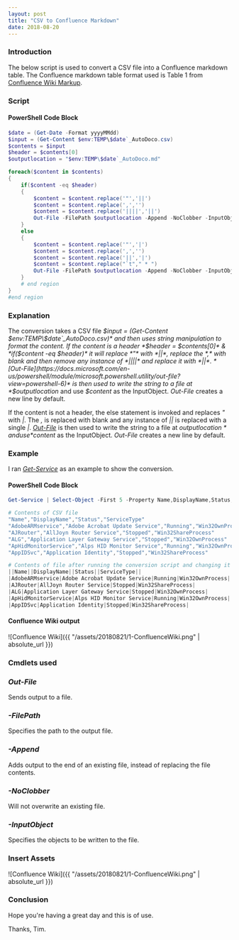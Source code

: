 ```yaml
---
layout: post
title: "CSV to Confluence Markdown"
date: 2018-08-20
---
```


### Introduction
The below script is used to convert a CSV file into a Confluence markdown table. The Confluence markdown table format used is Table 1 from [Confluence Wiki Markup](https://confluence.atlassian.com/doc/confluence-wiki-markup-251003035.html#ConfluenceWikiMarkup-Tables).

### Script
#### PowerShell Code Block
```PowerShell
$date = (Get-Date -Format yyyyMMdd)
$input = (Get-Content $env:TEMP\$date`_AutoDoco.csv)
$contents = $input
$header = $contents[0]
$outputlocation = "$env:TEMP\$date`_AutoDoco.md"

foreach($content in $contents)
{
    if($content -eq $header)
    {
        $content = $content.replace('"','||')
        $content = $content.replace(',','')
        $content = $content.replace('||||','||')
        Out-File -FilePath $outputlocation -Append -NoClobber -InputObject $content
    }
    else
    {
        $content = $content.replace('"','|')
        $content = $content.replace(',','')
        $content = $content.replace('||','|')
        $content = $content.replace("`t"," * ")
        Out-File -FilePath $outputlocation -Append -NoClobber -InputObject $content
    }
    # end region
}
#end region
```
### Explanation
The conversion takes a CSV file *$input = (Get-Content $env:TEMP\$date`_AutoDoco.csv)* and then uses string manipulation to format the content. If the content is a header *$header = $contents[0]* & *if($content -eq $header)* it will replace *"* with *||*, replace the *,* with blank and then remove any instance of *||||* and replace it with *||*. *[Out-File](https://docs.microsoft.com/en-us/powershell/module/microsoft.powershell.utility/out-file?view=powershell-6)* is then used to write the string to a file at *$outputlocation* and use *$content* as the InputObject. *Out-File* creates a new line by default.

If the content is not a header, the else statement is invoked and replaces *"* with *|*. The *,* is replaced with blank and any instance of *||* is replaced with a single *|*. *[Out-File](https://docs.microsoft.com/en-us/powershell/module/microsoft.powershell.utility/out-file?view=powershell-6)* is then used to write the string to a file at *$outputlocation* and use *$content* as the InputObject. *Out-File* creates a new line by default.

### Example
I ran *[Get-Service](https://docs.microsoft.com/en-us/powershell/module/microsoft.powershell.management/get-service?view=powershell-6)*
as an example to show the conversion.

#### PowerShell Code Block
```PowerShell
Get-Service | Select-Object -First 5 -Property Name,DisplayName,Status,ServiceType | Export-CSV $env:TEMP\20180821_AutoDoco.csv

# Contents of CSV file
"Name","DisplayName","Status","ServiceType"
"AdobeARMservice","Adobe Acrobat Update Service","Running","Win32OwnProcess"
"AJRouter","AllJoyn Router Service","Stopped","Win32ShareProcess"
"ALG","Application Layer Gateway Service","Stopped","Win32OwnProcess"
"ApHidMonitorService","Alps HID Monitor Service","Running","Win32OwnProcess"
"AppIDSvc","Application Identity","Stopped","Win32ShareProcess"

# Contents of file after running the conversion script and changing it to an MD file
||Name||DisplayName||Status||ServiceType||
|AdobeARMservice|Adobe Acrobat Update Service|Running|Win32OwnProcess|
|AJRouter|AllJoyn Router Service|Stopped|Win32ShareProcess|
|ALG|Application Layer Gateway Service|Stopped|Win32OwnProcess|
|ApHidMonitorService|Alps HID Monitor Service|Running|Win32OwnProcess|
|AppIDSvc|Application Identity|Stopped|Win32ShareProcess|
```

#### Confluence Wiki output
![Confluence Wiki]({{ "/assets/20180821/1-ConfluenceWiki.png" | absolute_url }})


### Cmdlets used
### *Out-File*
Sends output to a file. 

### *-FilePath*
Specifies the path to the output file.

### *-Append*
Adds output to the end of an existing file, instead of replacing the file contents.

### *-NoClobber*
Will not overwrite an existing file.

### *-InputObject*
Specifies the objects to be written to the file.

### Insert Assets
![Confluence Wiki]({{ "/assets/20180821/1-ConfluenceWiki.png" | absolute_url }})

### Conclusion

Hope you're having a great day and this is of use.

Thanks, Tim.
